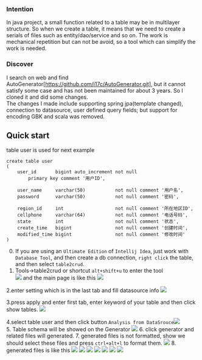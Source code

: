 ### Intention
In java project, a small function related to a table may be in multilayer structure. So when we create a table, it means that we  need to create
 a serials of files such as entity/dao/service and so on. The work  is mechanical repetition but can not be avoid, so a tool which can simplify the work is needed.
 
### Discover
I search on web and find AutoGenerator[https://github.com/i17c/AutoGenerator.git], but it cannot satisfy some case and has not been
maintained for about 3 years. So I cloned it and did some changes.  
The changes I made include supporting spring jpa(template changed), 
 connection to datasource, 
 user defined query fields;
 but support for encoding GBK and scala was removed.

## Quick start  
table user is used for next example
  ```
  create table user
  (
      user_id       bigint auto_increment not null
          primary key comment '用户ID',
  
      user_name     varchar(50)           not null comment '用户名',
      password      varchar(50)           not null comment '密码',
  
      region_id     int                   not null comment '所在地区ID',
      cellphone     varchar(64)           not null comment '电话号码',
      state         int                   not null comment '状态',
      create_time   bigint                not null comment '创建时间',
      modified_time bigint                not null comment '修改时间'
  )

  ```  

0. If you are using an `Ultimate Edition` of `Intellij Idea`, just work with `Database Tool`, and then create 
a db connection, `right click` the table, and then select `table2crud`. 
1. Tools->table2crud or shortcut ```alt+shift+u``` to enter the tool  
![](docs/screenshot/1.entrance.png)
and the main page is like this
![](docs/screenshot/2.main.png)

2.enter setting which is in the last tab
and fill datasource info
![](docs/screenshot/3.setting.png)

3.press apply and enter first tab, enter keyword of your table and then click show tables.
![](docs/screenshot/4.SelectTable.png)

4.select table user and then click button ```Analysis from DataSrouce```![](docs/screenshot/5.tableSelected.png)  
5. Table schema will be showed on the Generator
![](docs/screenshot/7.generate.png) 
6. click generator and related files will generated.
7. generated files is not formatted, show we should select these files and press ```ctrl+alt+l``` to format them.
![](docs/screenshot/8.generateFiles.png)
8. generated files is like this
![](docs/screenshot/9.entity.png)
![](docs/screenshot/10.dao.png)
![](docs/screenshot/11.manager.png)
![](docs/screenshot/12.managerimpl.png)
![](docs/screenshot/13.service.png)
![](docs/screenshot/14.serviceimpl.png)
![](docs/screenshot/15.controller.png)
 

